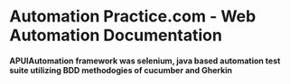 #  Automation Practice.com  -  Web Automation Documentation  #
#### APUIAutomation framework was selenium, java based automation test suite utilizing BDD methodogies of cucumber and Gherkin ####

